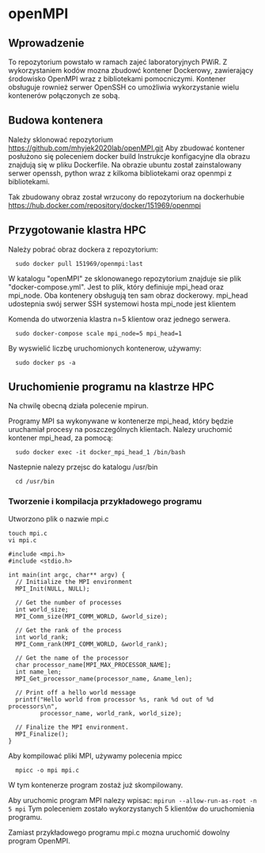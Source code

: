 # openMPI
## Wprowadzenie

To repozytorium powstało w ramach zajeć laboratoryjnych PWiR.
Z wykorzystaniem kodów mozna zbudowć kontener Dockerowy, zawierający środowisko
OpenMPI wraz z bibliotekami pomocniczymi. Kontener obsługuje rownież serwer OpenSSH
co umożliwia wykorzystanie wielu kontenerów połączonych ze sobą.

## Budowa kontenera
  Należy sklonować repozytorium https://github.com/mhyjek2020lab/openMPI.git
  Aby zbudować kontener posłużono się poleceniem docker build
  Instrukcje konfigacyjne dla obrazu znajdują się w pliku Dockerfile. 
  Na obrazie ubuntu został zainstalowany serwer openssh, python wraz z kilkoma bibliotekami oraz 
  openmpi z bibliotekami.
    
  Tak zbudowany obraz został wrzucony do repozytorium na dockerhubie 
  https://hub.docker.com/repository/docker/151969/openmpi
  
  

## Przygotowanie klastra HPC

Należy pobrać obraz dockera z repozytorium:
```
  sudo docker pull 151969/openmpi:last
```
W katalogu "openMPI" ze sklonowanego repozytorium znajduje sie plik "docker-compose.yml". Jest to plik, który definiuje mpi_head oraz mpi_node. Oba kontenery obsługują ten sam obraz dockerowy. 
mpi_head udostepnia swój serwer SSH systemowi hosta
mpi_node jest klientem

Komenda do utworzenia klastra n=5 klientow oraz jednego serwera.
```
  sudo docker-compose scale mpi_node=5 mpi_head=1
```
By wyswielić liczbę uruchomionych kontenerow, używamy:
```
  sudo docker ps -a
```
## Uruchomienie programu na klastrze HPC
Na chwilę obecną działa polecenie mpirun.

Programy MPI sa wykonywane w kontenerze mpi_head, który będzie uruchamiał procesy 
na poszczególnych klientach.
Nalezy uruchomić kontener mpi_head, za pomocą:
```
  sudo docker exec -it docker_mpi_head_1 /bin/bash
```

Nastepnie nalezy przejsc do katalogu /usr/bin
```
  cd /usr/bin
```
### Tworzenie i kompilacja przykładowego programu

Utworzono plik o nazwie mpi.c

  ```
  touch mpi.c
  vi mpi.c
  ```
  
  ```
  #include <mpi.h>
#include <stdio.h>

int main(int argc, char** argv) {
    // Initialize the MPI environment
    MPI_Init(NULL, NULL);

    // Get the number of processes
    int world_size;
    MPI_Comm_size(MPI_COMM_WORLD, &world_size);

    // Get the rank of the process
    int world_rank;
    MPI_Comm_rank(MPI_COMM_WORLD, &world_rank);

    // Get the name of the processor
    char processor_name[MPI_MAX_PROCESSOR_NAME];
    int name_len;
    MPI_Get_processor_name(processor_name, &name_len);

    // Print off a hello world message
    printf("Hello world from processor %s, rank %d out of %d processors\n",
           processor_name, world_rank, world_size);

    // Finalize the MPI environment.
    MPI_Finalize();
}
```

Aby kompilować pliki MPI, używamy polecenia mpicc
```
  mpicc -o mpi mpi.c	
```
W tym kontenerze program zostaż już skompilowany.

Aby uruchomic program MPI nalezy wpisac:
``
  mpirun --allow-run-as-root -n 5 mpi
``
Tym poleceniem zostało wykorzystanych 5 klientów do uruchomienia programu. 


Zamiast przykładowego programu mpi.c mozna uruchomić dowolny program OpenMPI.
